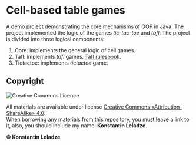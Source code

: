 # Cell-based table games

A demo project demonstrating the core mechanisms of OOP in Java.
The project implemented the logic of the games _tic-tac-toe_ and _tafl_. The project is divided into three logical components:
1. Core: implements the general logic of cell games.
2. Tafl: implements _tafl_ games. [Tafl rulesbook](http://tafl.cyningstan.com/page/20/a-rule-book-for-hnefatafl).
3. Tictactoe: implements _tictactoe_ game.


## Copyright

![Creative Commons Licence](https://i.creativecommons.org/l/by-sa/4.0/88x31.png)

All materials are available under license [Creative Commons «Attribution-ShareAlike» 4.0](http://creativecommons.org/licenses/by-sa/4.0/).\
When borrowing any materials from this repository, you must leave a link to it, also, you should include my name: **Konstantin Leladze**.

__© Konstantin Leladze__
